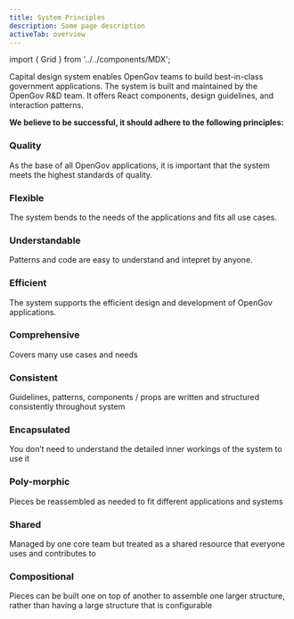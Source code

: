 ```yaml
---
title: System Principles
description: Some page description
activeTab: overview
---
```


import { Grid } from '../../components/MDX';

Capital design system enables OpenGov teams to build best-in-class government applications. The system is built and maintained by the OpenGov R&D team. It offers React components, design guidelines, and interaction patterns.

**We believe to be successful, it should adhere to the following principles:**

<Grid>
  <div>
    <h3>Quality</h3>
    As the base of all OpenGov applications, it is important that the system meets the highest standards of quality.
  </div>
  <div>
    <h3>Flexible</h3>
    The system bends to the needs of the applications and fits all use cases.
  </div>
  <div>
    <h3>Understandable</h3>
    Patterns and code are easy to understand and intepret by anyone.
  </div>
  <div>
    <h3>Efficient</h3>
    The system supports the efficient design and development of OpenGov applications.
  </div>
  <div>
    <h3>Comprehensive</h3>
    Covers many use cases and needs
  </div>
  <div>
    <h3>Consistent</h3>
    Guidelines, patterns, components / props are written and structured consistently throughout system
  </div>
  <div>
    <h3>Encapsulated</h3>
    You don’t need to understand the detailed inner workings of the system to use it
  </div>
  <div>
    <h3>Poly-morphic</h3>
    Pieces be reassembled as needed to fit different applications and systems
  </div>
  <div>
    <h3>Shared</h3>
    Managed by one core team but treated as a shared resource that everyone uses and contributes to
  </div>
  <div>
    <h3>Compositional</h3>
    Pieces can be built one on top of another to assemble one larger structure, rather than having a large structure that is configurable
  </div>
</Grid>
